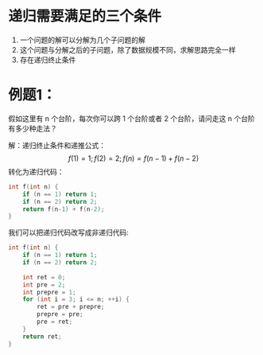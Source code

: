 # 递归需要满足的三个条件

1. 一个问题的解可以分解为几个子问题的解
2. 这个问题与分解之后的子问题，除了数据规模不同，求解思路完全一样
3. 存在递归终止条件

# 例题1：

假如这里有 n 个台阶，每次你可以跨 1 个台阶或者 2 个台阶，请问走这 n 个台阶有多少种走法？

解：递归终止条件和递推公式：
$$
f(1) = 1;
f(2) = 2;
f(n) = f(n-1)+f(n-2)
$$
转化为递归代码：

```c++
int f(int n) {
    if (n == 1) return 1;
    if (n == 2) return 2;
    return f(n-1) + f(n-2);
}

```

我们可以把递归代码改写成非递归代码:

```c++
int f(int n) {
    if (n == 1) return 1;
    if (n == 2) return 2;
  
    int ret = 0;
    int pre = 2;
    int prepre = 1;
    for (int i = 3; i <= n; ++i) {
        ret = pre + prepre;
        prepre = pre;
        pre = ret;
    }
    return ret;
}

```

